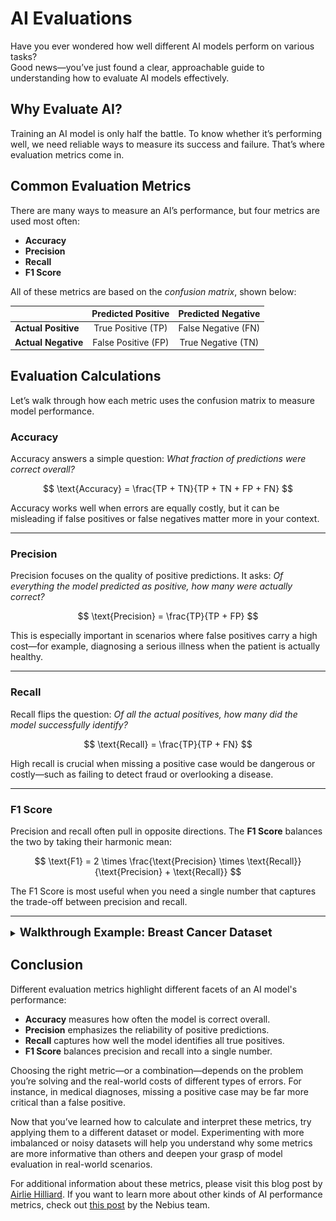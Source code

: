 <script src="https://polyfill.io/v3/polyfill.min.js?features=es6"></script>
<script id="MathJax-script" async
  src="https://cdn.jsdelivr.net/npm/mathjax@3/es5/tex-mml-chtml.js">
</script>

# AI Evaluations

Have you ever wondered how well different AI models perform on various tasks?  
Good news—you’ve just found a clear, approachable guide to understanding how to evaluate AI models effectively.

## Why Evaluate AI?
Training an AI model is only half the battle. To know whether it’s performing well, we need reliable ways to measure its success and failure. That’s where evaluation metrics come in.

## Common Evaluation Metrics
There are many ways to measure an AI’s performance, but four metrics are used most often:

- **Accuracy**
- **Precision**
- **Recall**
- **F1 Score**

All of these metrics are based on the *confusion matrix*, shown below:

|                  | **Predicted Positive** | **Predicted Negative** |
| :--------------- | :--------------------: | :--------------------: |
| **Actual Positive** | True Positive (TP)    | False Negative (FN)    |
| **Actual Negative** | False Positive (FP)   | True Negative (TN)     |

## Evaluation Calculations
Let’s walk through how each metric uses the confusion matrix to measure model performance.

### Accuracy
Accuracy answers a simple question: *What fraction of predictions were correct overall?*

$$
\text{Accuracy} = \frac{TP + TN}{TP + TN + FP + FN}
$$

Accuracy works well when errors are equally costly, but it can be misleading if false positives or false negatives matter more in your context.

---

### Precision
Precision focuses on the quality of positive predictions. It asks: *Of everything the model predicted as positive, how many were actually correct?*

$$
\text{Precision} = \frac{TP}{TP + FP}
$$

This is especially important in scenarios where false positives carry a high cost—for example, diagnosing a serious illness when the patient is actually healthy.

---

### Recall
Recall flips the question: *Of all the actual positives, how many did the model successfully identify?*

$$
\text{Recall} = \frac{TP}{TP + FN}
$$

High recall is crucial when missing a positive case would be dangerous or costly—such as failing to detect fraud or overlooking a disease.

---

### F1 Score
Precision and recall often pull in opposite directions. The **F1 Score** balances the two by taking their harmonic mean:

$$
\text{F1} = 2 \times \frac{\text{Precision} \times \text{Recall}}{\text{Precision} + \text{Recall}}
$$

The F1 Score is most useful when you need a single number that captures the trade-off between precision and recall.

---

<details markdown="1">

<summary><strong style="font-size:1.3em;">Walkthrough Example: Breast Cancer Dataset</strong></summary>

Let's walk through an example together of how to use these metrics. We are going to train a simple model on the Breast Cancer Wisconsin dataset. This dataset is an example of binary classification with a slightly imbalanced dataset, and will thus be a great example to showcase the differences in evaluation metrics. Create a jupyter notebook and follow along.

First we are going to get all our imports.

```python
from sklearn.datasets import load_breast_cancer
from sklearn.model_selection import train_test_split
from sklearn.linear_model import LogisticRegression
from sklearn.metrics import confusion_matrix
```

After that, we need to load our data

```python
data = load_breast_cancer()
X, y = data.data, data.target # y=0 malignant, y=1 benign
```

We then need to split our data into a training and testing set. Luckily, sklearn provides a function that will handle this for us. Make sure to include `stratify=y` as an argument to preserve class balances in the dataset.

```python
X_train, X_test, y_train, y_test = train_test_split(X, y, test_size=0.3, stratify=y, random_state=42)
```

Let's then train a model and make some predictions

```python
model = LogisticRegression(max_iter=500)
model.fit(X_train, y_train)
y_pred = model.predict(X_test)
```

We then need to extract our confusion matrix using the following:

```python
cm = confusion_matrix(y_test, y_pred)
tn, fp, fn, tp = cm.ravel()
```

We can then calculate accuracy, precision, recall, and f1 scores using the equations from above.

```python
# Accuracy
accuracy = (tp + tn) / (tp + tn + fp + fn)

# Precision (positive = class 1, benign in this dataset)
precision = tp / (tp + fp)

# Recall (a.k.a sensitivity, true positive rate)
recall = tp / (tp + fn)

# F1 Score
f1 = 2 * (precision * recall) / (precision + recall)

# Print our metrics
print(f"Accuracy: {accuracy:.4f}")
print(f"Precision: {precision:.4f}")
print(f"Recall: {recall:.4f}")
print(f"F1 Score: {f1:.4f}")
```

After we run everything, you should see something similar to the following. I've listed my performance metrics, but yours can vary.
- Accuracy: 0.9415
- Precision: 0.9292
- Recall: 0.9813
- F1 Score: 0.9545

### Compare Scores Across Different Models
To further illustrate how these evaluation metrics differ, please refer to the following image. These metrics were derived from the same dataset, just different sklearn models.

![Different AI Model Evaluation Comparisions](/docs/imgs/metrics_comparison.jpg)

### Walkthrough Takeaway

This walkthrough shows that different evaluation metrics reveal different aspects of a model’s performance. By examining accuracy, precision, recall, and F1 together, you can see why no single metric tells the whole story and why choosing the right metric—or combination of metrics—matters for your specific goals.

</details>

## Conclusion

Different evaluation metrics highlight different facets of an AI model's performance:

- **Accuracy** measures how often the model is correct overall.
- **Precision** emphasizes the reliability of positive predictions.
- **Recall** captures how well the model identifies all true positives.
- **F1 Score** balances precision and recall into a single number.

Choosing the right metric—or a combination—depends on the problem you’re solving and the real-world costs of different types of errors. For instance, in medical diagnoses, missing a positive case may be far more critical than a false positive.

Now that you’ve learned how to calculate and interpret these metrics, try applying them to a different dataset or model. Experimenting with more imbalanced or noisy datasets will help you understand why some metrics are more informative than others and deepen your grasp of model evaluation in real-world scenarios.

For additional information about these metrics, please visit this blog post by [Airlie Hilliard](https://www.holisticai.com/blog/how-to-measure-algorithm-efficacy). If you want to learn more about other kinds of AI performance metrics, check out [this post](https://nebius.com/blog/posts/ai-model-performance-metrics) by the Nebius team.